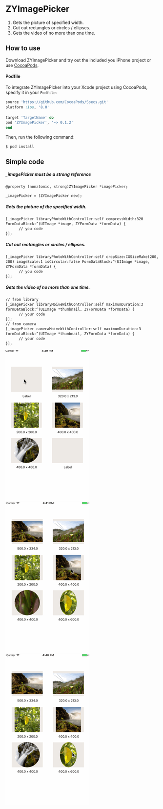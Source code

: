 # ZYImagePicker

1. Gets the picture of specified width.
2. Cut out rectangles or circles / ellipses.
3. Gets the video of no more than one time.

## How to use
Download ZYImagePicker and try out the included you iPhone project or use [CocoaPods](http://cocoapods.org).

#### Podfile

To integrate ZYImagePicker into your Xcode project using CocoaPods, specify it in your `Podfile`:

```ruby
source 'https://github.com/CocoaPods/Specs.git'
platform :ios, '8.0'

target 'TargetName' do
pod 'ZYImagePicker', '~> 0.1.2'
end
```

Then, run the following command:

```bash
$ pod install
```

## Simple code

##### _imagePicker must be a strong reference
```objc
@property (nonatomic, strong)ZYImagePicker *imagePicker;
```

```objc
_imagePicker = [ZYImagePicker new];
```

##### Gets the picture of the specified width.
```objc
[_imagePicker libraryPhotoWithController:self compressWidth:320 FormDataBlock:^(UIImage *image, ZYFormData *formData) {
      // you code
}];
```

##### Cut out rectangles or circles / ellipses.
```objc
[_imagePicker libraryPhotoWithController:self cropSize:CGSizeMake(200, 200) imageScale:1 isCircular:false FormDataBlock:^(UIImage *image, ZYFormData *formData) {
      // you code
}];
```

##### Gets the video of no more than one time.
```objc
// from library
[_imagePicker libraryMoiveWithController:self maximumDuration:3 formDataBlock:^(UIImage *thumbnail, ZYFormData *formData) {
      // your code
}];
// from camera
[_imagePicker cameraMoiveWithController:self maximumDuration:3 formDataBlock:^(UIImage *thumbnail, ZYFormData *formData) {
      // your code
}];
```

![image](https://github.com/Yanyinghenmei/ZYImagePicker/raw/master/gifs/image.gif)
![image](https://github.com/Yanyinghenmei/ZYImagePicker/raw/master/gifs/image2.gif)
![image](https://github.com/Yanyinghenmei/ZYImagePicker/raw/master/gifs/image3.gif)
